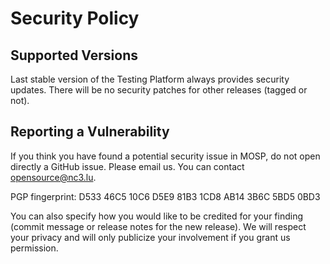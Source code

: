# Security Policy

## Supported Versions

Last stable version of the Testing Platform always provides security updates.
There will be no security patches for other releases (tagged or not).

## Reporting a Vulnerability

If you think you have found a potential security issue in MOSP, do not open
directly a GitHub issue. Please email us. You can contact
[opensource@nc3.lu](mailto:opensource@nc3.lu).

PGP fingerprint: D533 46C5 10C6 D5E9 81B3 1CD8 AB14 3B6C 5BD5 0BD3


You can also specify how you would like to be credited for your finding
(commit message or release notes for the new release). We will
respect your privacy and will only publicize your involvement if you
grant us permission.
